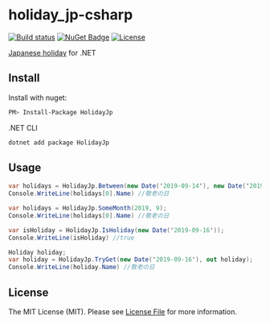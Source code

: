 # holiday_jp-csharp
[![Build status](https://ci.appveyor.com/api/projects/status/nqfw6rowy0gaxk0c?svg=true)](https://ci.appveyor.com/project/codeyu/holiday-jp-csharp)
[![NuGet Badge](https://buildstats.info/nuget/HolidayJp)](https://www.nuget.org/packages/HolidayJp/) 
[![License](https://img.shields.io/badge/license-MIT%20License-blue.svg)](LICENSE)

[Japanese holiday](https://github.com/holiday-jp/holiday_jp) for .NET

## Install

Install with nuget:

``` sh
PM> Install-Package HolidayJp
```
.NET CLI
```sh
dotnet add package HolidayJp
```

## Usage

```cs
var holidays = HolidayJp.Between(new Date('2019-09-14'), new Date('2019-09-21'));
Console.WriteLine(holidays[0].Name) //敬老の日
```

```cs
var holidays = HolidayJp.SomeMonth(2019, 9);
Console.WriteLine(holidays[0].Name) //敬老の日
```

```cs
var isHoliday = HolidayJp.IsHoliday(new Date('2019-09-16'));
Console.WriteLine(isHoliday) //true
```

```cs
Holiday holiday;
var holiday = HolidayJp.TryGet(new Date('2019-09-16'), out holiday);
Console.WriteLine(holiday.Name) //敬老の日
```

## License

The MIT License (MIT). Please see [License File](LICENSE) for more information.
